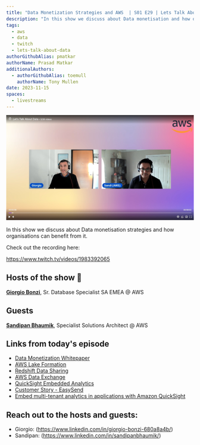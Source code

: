 ```yaml
---
title: "Data Monetization Strategies and AWS  | S01 E29 | Lets Talk About Data Show"
description: "In this show we discuss about Data monetisation and how organisations can benefit from it"
tags:
  - aws
  - data
  - twitch
  - lets-talk-about-data
authorGithubAlias: pmatkar
authorName: Prasad Matkar
additionalAuthors:
  - authorGithubAlias: toemull
    authorName: Tony Mullen
date: 2023-11-15
spaces:
  - livestreams
---
```


![Screenshot from the stream or an image related to the topic](images/show29.jpg)

In this show we discuss about Data monetisation strategies and how organisations can benefit from it.

Check out the recording here:

https://www.twitch.tv/videos/1983392065


## Hosts of the show 🎤

[**Giorgio Bonzi**](https://www.linkedin.com/in/giorgio-bonzi-680a8a4b/), Sr. Database Specialist SA EMEA @ AWS

## Guests

[**Sandipan Bhaumik**](https://www.linkedin.com/in/sandipanbhaumik/), Specialist Solutions Architect @ AWS

## Links from today's episode

* [Data Monetization Whitepaper](https://docs.aws.amazon.com/whitepapers/latest/aws-caf-business-perspective/data-monetization.html)
* [AWS Lake Formation](https://aws.amazon.com/lake-formation)
* [Redshift Data Sharing](https://aws.amazon.com/redshift/features/data-sharing/?nc=sn&loc=2&dn=4)
* [AWS Data Exchange](https://aws.amazon.com/blogs/awsmarketplace/monetize-your-custom-http-apis-via-aws-data-exchange/)
* [QuickSight Embedded Analytics](https://aws.amazon.com/quicksight/embedded-analytics/)
* [Customer Story - EasySend](https://aws.amazon.com/blogs/business-intelligence/easysend-brings-analytics-to-customers-and-unlocks-the-secret-of-monetizing-data/)
* [Embed multi-tenant analytics in applications with Amazon QuickSight](https://aws.amazon.com/blogs/big-data/embed-multi-tenant-analytics-in-applications-with-amazon-quicksight/)

## Reach out to the hosts and guests:

- Giorgio: (https://www.linkedin.com/in/giorgio-bonzi-680a8a4b/)
- Sandipan: (https://www.linkedin.com/in/sandipanbhaumik/)
